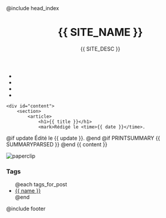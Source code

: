 ---
---
<!DOCTYPE html>
<html>
<head>
@include head_index
<title>{{ SITE_NAME }}</title>
</head>
<body>
<main>
	<header>
		<h1><i class="fa fa-hand-spock-o fa-flip-horizontal"></i> {{ SITE_NAME }}</h1>
		<p>{{ SITE_DESC }}</p>
	</header>
	<nav>
		<ul>
			<li><a href="#author" title="About"><i class="fa fa-heartbeat fa-2x"></i></a></li>
                        <li><a href="{{ POST_NEXT }}" title="Newer"><i class="fa fa-long-arrow-right fa-2x"></i></a></li>
                        <li><a href="{{ POST_PREV }}" title="Older"><i class="fa fa-long-arrow-left fa-2x"></i></a></li>
			<li><a href="index.html" title="Home"><i class="fa fa-home fa-2x"></i></a></li>
		</ul>
	</nav>

	<div id="content">
		<section>
			<article>
				<h1>{{ title }}</h1>
				<mark>Rédigé le <time>{{ date }}</time>.
@if update
				Édité le <time>{{ update }}</time>.
@end
				</mark>
@if PRINTSUMMARY
				{{ SUMMARYPARSED }}
@end
				{{ content }}
			</article>
		</section>
		<aside>
			<div class="boxp">
				<img class="paperclip" src="theme/paperclip.png" alt="paperclip" />
				<nav>
					<h3>Tags</h3>
					<ul>
@each tags_for_post
						<li><a href="{{ link }}">{{ name }}</a></li>
@end
					</ul>
				</nav>
			</div>
		</aside>
	</div>
@include footer
</main>
</body>
</html>
